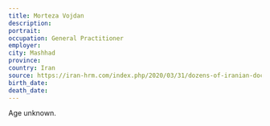 ```yaml
---
title: Morteza Vojdan
description: 
portrait: 
occupation: General Practitioner
employer: 
city: Mashhad
province: 
country: Iran
source: https://iran-hrm.com/index.php/2020/03/31/dozens-of-iranian-doctors-died-during-irans-coronavirus-crisis/
birth_date: 
death_date: 
---
```


Age unknown.